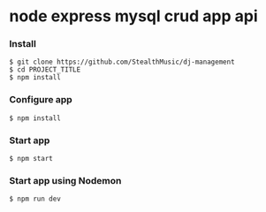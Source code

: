 # node express mysql crud app api

### Install

    $ git clone https://github.com/StealthMusic/dj-management
    $ cd PROJECT_TITLE
    $ npm install

### Configure app

    $ npm install

### Start app

    $ npm start

### Start app using Nodemon

    $ npm run dev
